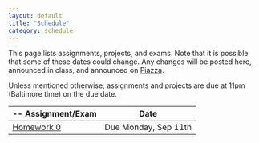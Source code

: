 ```yaml
---
layout: default
title: "Schedule"
category: schedule
---
```


This page lists assignments, projects, and exams. Note that it is possible that some
of these dates could change. Any changes will be posted here, announced in class,
and announced on [Piazza](https://piazza.com/jhu/fall2023/en601220/home).

Unless mentioned otherwise, assignments and projects are due at 11pm (Baltimore time)
on the due date.

-- Assignment/Exam | Date
--------------- | ----
[Homework 0](assign/hw0.html) | Due Monday, Sep 11th
